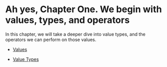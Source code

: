 # Ah yes, Chapter One. We begin with values, types, and operators

In this chapter, we will take a deeper dive into value types, and the operators we can perform on those values. 

- [Values]('./values/values.md')

- [Value Types]('./values/valuetypes.md')



